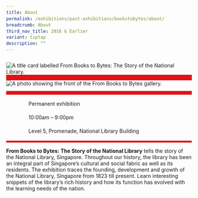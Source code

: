 ```yaml
---
title: About
permalink: /exhibitions/past-exhibitions/bookstobytes/about/
breadcrumb: About
third_nav_title: 2016 & Earlier
variant: tiptap
description: ""
---
```

<section class="section__about">
<div class="container__card">
    <div class="row">
        <div class="col is-full" style="border-bottom: 15px solid #E21216; padding: 12px 0 0 0;">
            <img srcset="/images/event-images/frombooks/from-books-to-bytes-tab-banner_v2_400w.jpg 400w, /images/event-images/frombooks/from-books-to-bytes-tab-banner_v2_1000w.jpg 1000w" sizes="(max-width: 500px) 40vw, 100vw" height="250" width="1000" src="/images/event-images/frombooks/from-books-to-bytes-tab-banner_v2_400w.jpg" alt="A title card labelled From Books to Bytes: The Story of the National Library.">
        </div>
    </div>    
    <div class="row">
        <div class="col is-full" style="padding: 0 0 12px 0;">
            <img srcset="/images/event-images/frombooks/from-books-to-bytes-main-image_400w.jpg 400w, /images/event-images/frombooks/from-books-to-bytes-main-image_1000w.jpg 1000w" sizes="(max-width: 500px) 40vw, 100vw" height="665" width="1000" src="/images/event-images/frombooks/from-books-to-bytes-main-image_400w.jpg" alt="A photo showing the front of the From Books to Bytes gallery.">
        </div>
    </div>
        <div class="row">
            <div class="col" style="border-top: 10px solid #E21216; border-bottom: 5px solid #E21216;">
                <ul style="list-style: none; margin-left: 0px;">
                    <li style="margin-bottom: 1rem;">
                        <span class="sgds-icon sgds-icon-calendar" style="font-size: 150%; display: inline-block; float: left; vertical-align: middle;"></span>
                        <div style="line-height: 150%; padding-left: 2.3rem;">Permanent exhibition</div>
                    </li> 
                    <li style="margin-bottom: 1rem;">
                        <span class="sgds-icon sgds-icon-clock" style="font-size: 150%; display: inline-block; float: left; vertical-align: middle;"></span>
                        <div style="line-height: 150%; padding-left: 2.3rem;">10:00am – 9:00pm</div>
                    </li>          
                    <li style="margin-bottom: 1rem;">
                        <span class="sgds-icon sgds-icon-map" style="font-size: 150%; display: inline-block; float: left; vertical-align: middle;"></span>
                        <div style="line-height: 150%; padding-left: 2.3rem;">Level 5, Promenade, National Library Building</div>
                    </li>                    
                    </ul>
                </div>
            </div>
</div>
    
<div class="container__description">
    <div class="row">
        <div class="col is-full padding--top--lg">
            <p><strong>From Books to Bytes: The Story of the National Library</strong> tells the story of the National Library, Singapore. Throughout our history, the library has been an integral part of Singapore’s cultural and social fabric as well as its residents. The exhibition traces the founding, development and growth of the National Library, Singapore from 1823 till present. Learn interesting snippets of the library’s rich history and how its function has evolved with the learning needs of the nation.</p>
        </div>
    </div>
</div>

</section>